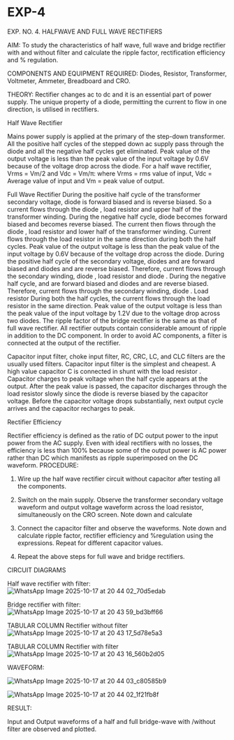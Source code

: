 # EXP-4
EXP. NO. 4. 		HALFWAVE  AND FULL WAVE  RECTIFIERS

AIM: To study the characteristics of half wave, full wave and bridge rectifier with and without filter and calculate the ripple factor, rectification efficiency and % regulation.

COMPONENTS  AND  EQUIPMENT  REQUIRED:  Diodes,  Resistor,  Transformer,  Voltmeter, Ammeter, Breadboard and CRO.

THEORY: Rectifier changes ac to dc and it is an essential part of power supply. The unique property of a diode, permitting the current to flow in one direction, is utilised in rectifiers.

Half Wave Rectifier


Mains power supply is applied at the primary of the step-down transformer. All the positive half cycles of the stepped down ac supply pass through the diode and all the negative half cycles get eliminated. Peak value of the output voltage is less than the peak value of the input voltage by 0.6V because of the voltage drop across the diode.
For a half wave rectifier, Vrms = Vm/2 and Vdc = Vm/π: where Vrms = rms value of input, Vdc = Average value of input and Vm = peak value of output.


Full Wave Rectifier
During the positive half cycle of the transformer secondary voltage, diode     is forward biased and      is reverse biased. So a current flows through the diode     , load resistor      and upper half of the transformer  winding.  During  the  negative  half  cycle,  diode       becomes  forward  biased  and becomes reverse biased. The current then flows through the diode     , load resistor      and lower half of the transformer winding. Current flows through the load resistor in the same direction during both the half cycles. Peak value of the output voltage is less than the peak value of the input voltage by 0.6V
because of the voltage drop across the diode.
During the positive half cycle of the secondary voltage, diodes      and      are forward biased and diodes and      are reverse biased. Therefore, current flows through the secondary winding, diode     , load resistor
and diode     . During the negative half cycle,      and      are forward biased and diodes      and      are reverse biased. Therefore, current flows through the secondary winding, diode     . Load resistor       During both the half cycles, the current flows through the load resistor in the same direction. Peak value of the output voltage is less than the peak value of the input voltage by 1.2V due to the voltage drop across two diodes. The ripple factor of the bridge rectifier is the same as that of full wave rectifier.
All rectifier outputs contain considerable amount of ripple in addition to the DC component. In order to avoid AC components, a filter is connected at the output of the rectifier.

Capacitor input filter, choke input filter, RC, CRC, LC, and CLC filters are the usually used filters. Capacitor input filter is the simplest and cheapest. A high value capacitor C is connected in shunt with the load resistor     . Capacitor charges to peak voltage      when the half cycle appears at the output. After the peak value is passed, the capacitor discharges through the load resistor slowly since the diode is reverse biased by the capacitor voltage. Before the capacitor voltage drops substantially, next output cycle arrives and the capacitor recharges to peak.

Rectifier Efficiency

Rectifier efficiency is defined as the ratio of DC output power to the input power from the AC supply. Even with ideal rectifiers with no losses, the efficiency is less than 100% because some of the output power is AC power rather than DC which manifests as ripple superimposed on the DC waveform.
PROCEDURE:

1.   Wire up the half wave rectifier circuit without capacitor after testing all the components.

2.   Switch on the main supply. Observe the transformer secondary voltage waveform and output voltage waveform across the load resistor, simultaneously on the CRO screen. Note down       and calculate
3.   Connect the capacitor filter and observe the waveforms. Note down and calculate ripple factor, rectifier efficiency and %regulation using the expressions. Repeat for different capacitor values.
4.   Repeat the above steps for full wave and bridge rectifiers.

CIRCUIT DIAGRAMS

Half wave rectifier with filter:
![WhatsApp Image 2025-10-17 at 20 44 02_70d5edab](https://github.com/user-attachments/assets/576aacc5-f0c5-4b8a-a2ec-e9a0d8f331ba)


Bridge rectifier with filter:
![WhatsApp Image 2025-10-17 at 20 43 59_bd3bff66](https://github.com/user-attachments/assets/58704b4c-9077-4d71-a905-157ceee0c072)

TABULAR COLUMN
Rectifier without filter
![WhatsApp Image 2025-10-17 at 20 43 17_5d78e5a3](https://github.com/user-attachments/assets/4a207310-9230-4630-ad2d-1bf8ef8797d2)

TABULAR COLUMN
Rectifier with filter
![WhatsApp Image 2025-10-17 at 20 43 16_560b2d05](https://github.com/user-attachments/assets/768dccbb-15f6-4296-892e-f175374db579)

WAVEFORM:

![WhatsApp Image 2025-10-17 at 20 44 03_c80585b9](https://github.com/user-attachments/assets/fd60bb09-2de0-4064-abdd-7cbec303df1a)

![WhatsApp Image 2025-10-17 at 20 44 02_1f21fb8f](https://github.com/user-attachments/assets/32a5af6f-f14b-4fce-8720-557df9d7d572)

RESULT:

Input and Output waveforms of a half and full bridge-wave with /without filter are observed and plotted.
